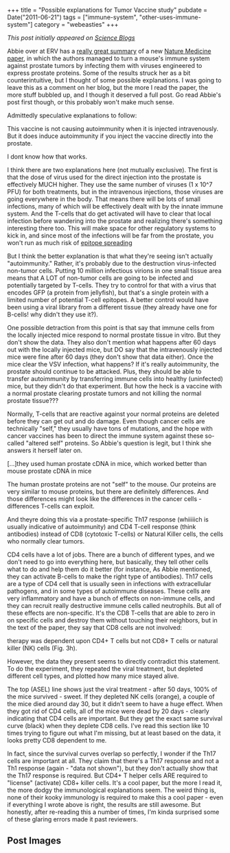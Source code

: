+++
title = "Possible explanations for Tumor Vaccine study"
pubdate = Date("2011-06-21")
tags = ["immune-system", "other-uses-immune-system"]
category = "webeasties"
+++

_This post initially appeared on [Science Blogs](http://scienceblogs.com/webeasties)_

Abbie over at ERV has a [really great summary](http://scienceblogs.com/erv/2011/06/viruses_and_prostate_cancer.php) of a new [Nature Medicine paper](http://www.nature.com/nm/journal/vaop/ncurrent/abs/nm.2390.html), in which the authors managed to turn a mouse's immune system against prostate tumors by infecting them with viruses engineered to express prostate proteins. Some of the results struck her as a bit counterintuitive, but I thought of some possible explanations. I was going to leave this as a comment on her blog, but the more I read the paper, the more stuff bubbled up, and I though it deserved a full post. Go read Abbie's post first though, or this probably won't make much sense.

Admittedly speculative explanations to follow:

This vaccine is not causing autoimmunity when it is injected intravenously. But it does induce autoimmunity if you inject the vaccine directly into the prostate.

I dont know how that works.

I think there are two explanations here (not mutually exclusive). The first is that the dose of virus used for the direct injection into the prostate is effectively MUCH higher. They use the same number of viruses (1 x 10^7 PFU) for both treatments, but in the intravenous injections, those viruses are going everywhere in the body. That means there will be lots of small infections, many of which will be effectively dealt with by the innate immune system. And the T-cells that do get activated will have to clear that local infection before wandering into the prostate and realizing there's something interesting there too. This will make space for other regulatory systems to kick in, and since most of the infections will be far from the prostate, you won't run as much risk of [epitope spreading](http://en.wikipedia.org/wiki/Molecular_mimicry#Epitope_spreading)

But I think the better explanation is that what they're seeing isn't actually "autoimmunity." Rather, it's probably due to the destruction virus-infected non-tumor cells. Putting 10 million infectious virions in one small tissue area means that A LOT of non-tumor cells are going to be infected and potentially targeted by T-cells. They try to control for that with a virus that encodes GFP (a protein from jellyfish), but that's a single protein with a limited number of potential T-cell epitopes. A better control would have been using a viral library from a different tissue (they already have one for B-cells! why didn't they use it?).

One possible detraction from this point is that say that immune cells from the locally injected mice respond to normal prostate tissue in vitro. But they don't show the data. They also don't mention what happens after 60 days out with the locally injected mice, but DO say that the intravenously injected mice were fine after 60 days (they don't show that data either). Once the mice clear the VSV infection, what happens? If it's really autoimmunity, the prostate should continue to be attacked. Plus, they should be able to transfer autoimmunity by transferring immune cells into healthy (uninfected) mice, but they didn't do that experiment.
 But how the heck is a vaccine with a normal prostate clearing prostate tumors and not killing the normal prostate tissue\?\?\?

Normally, T-cells that are reactive against your normal proteins are deleted before they can get out and do damage. Even though cancer cells are technically "self," they usually have tons of mutations, and the hope with cancer vaccines has been to direct the immune system against these so-called "altered self" proteins. So Abbie's question is legit, but I think she answers it herself later on.

[...]they used human prostate cDNA in mice, which worked better than mouse prostate cDNA in mice

The human prostate proteins are not "self" to the mouse. Our proteins are very similar to mouse proteins, but there are definitely differences. And those differences might look like the differences in the cancer cells - differences T-cells can exploit.

And theyre doing this via a prostate-specific Th17 response (whiiiiich is usually indicative of autoimmunity) and CD4 T-cell response (think antibodies) instead of CD8 (cytotoxic T-cells) or Natural Killer cells, the cells who normally clear tumors.

CD4 cells have a lot of jobs. There are a bunch of different types, and we don't need to go into everything here, but basically, they tell other cells what to do and help them do it better (for instance, As Abbie mentioned, they can activate B-cells to make the right type of antibodies). Th17 cells are a type of CD4 cell that is usually seen in infections with extracellular pathogens, and in some types of autoimmune diseases. These cells are very inflammatory and have a bunch of effects on non-immune cells, and they can recruit really destructive immune cells called neutrophils. But all of these effects are non-specific. 
It's the CD8 T-cells that are able to zero in on specific cells and destroy them without touching their neighbors, but in the text of the paper, they say that CD8 cells are not involved:

therapy was dependent upon CD4+ T cells but not CD8+ T cells or natural killer (NK) cells (Fig. 3h).

However, the data they present seems to directly contradict this statement. To do the experiment, they repeated the viral treatment, but depleted different cell types, and plotted how many mice stayed alive. 

The top (ASEL) line shows just the viral treatment - after 50 days, 100% of the mice survived - sweet. If they depleted NK cells (orange), a couple of the mice died around day 30, but it didn't seem to have a huge effect. When they got rid of CD4 cells, all of the mice were dead by 20 days - clearly indicating that CD4 cells are important. But they get the exact same survival curve (black) when they deplete CD8 cells. I've read this section like 10 times trying to figure out what I'm missing, but at least based on the data, it looks pretty CD8 dependent to me.

In fact, since the survival curves overlap so perfectly, I wonder if the Th17 cells are important at all. They claim that there's a Th17 response and not a Th1 response (again - "data not shown"), but they don't actually show that the Th17 response is required. But CD4+ T helper cells ARE required to "license" (activate) CD8+ killer cells. 
It's a cool paper, but the more I read it, the more dodgy the immunological explanations seem. The weird thing is, none of their kooky immunology is required to make this a cool paper - even if everything I wrote above is right, the results are still awesome. But honestly, after re-reading this a number of times, I'm kinda surprised some of these glaring errors made it past reviewers.

      
  

 ## Post Images


